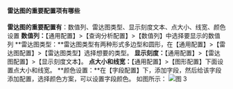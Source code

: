 #### 雷达图的重要配置项有哪些

**雷达图的重要配置有**：数值列、雷达图类型、显示刻度文本、点大小、线宽、颜色设置
**数值列：**【通用配置】>【查询分析配置】>【数值列】中选择要显示的数值列
**雷达图类型：**雷达图类型有两种形式多边型和圆形，在【通用配置】>【雷达图配置】>【雷达图类型】选择想要的类型。
**显示刻度：**【通用配置】>【雷达图配置】>【显示刻度文本】。
**点大小和线宽：**【通用配置】>【图形配置】下面设置点大小和线宽。
**颜色设置：**在【字段配置】下，添加字段，然后给该字段添加配置，选择颜色方案，可以设置字段颜色。
如图所示：
![图 3](/img/src/visulization/radarPro/radar4.png)
